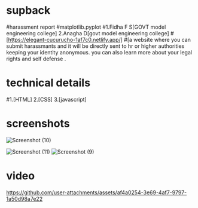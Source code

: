 # supback
#harassment report
#matplotlib.pyplot
#1.Fidha F S[GOVT model engineering college]
 2.Anagha D[govt model engineering college]
#[https://elegant-cucurucho-1af7c0.netlify.app/]
#[a website where you can submit harassmants and it will be directly sent to hr or higher authorities keeping your identity anonymous. you can also learn more about your legal rights and self defense .
# technical details
#1.[HTML]
 2.[CSS]
 3.[javascript]
 # screenshots
 
 ![Screenshot (10)](https://github.com/user-attachments/assets/263bca5d-5e6a-4a5c-946a-b3eb83fb3eda)

![Screenshot (11)](https://github.com/user-attachments/assets/baf983a5-e5c1-440b-bfa8-1f6cad6e16bc)
![Screenshot (9)](https://github.com/user-attachments/assets/449a4bbb-5e22-4dc2-bc02-0c6ddd606608)

# video


https://github.com/user-attachments/assets/af4a0254-3e69-4af7-9797-1a50d98a7e22

